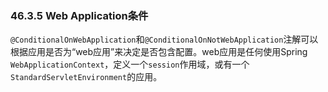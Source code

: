 ### 46.3.5 Web Application条件

`@ConditionalOnWebApplication`和`@ConditionalOnNotWebApplication`注解可以根据应用是否为“web应用”来决定是否包含配置。web应用是任何使用Spring `WebApplicationContext`，定义一个`session`作用域，或有一个`StandardServletEnvironment`的应用。
